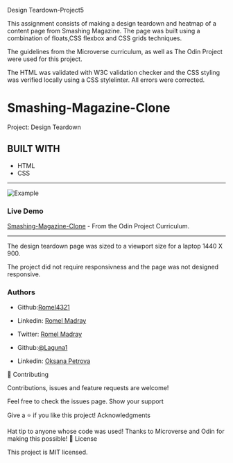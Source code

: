 
Design Teardown-Project5

This assignment consists of making a design teardown and heatmap of a content page from Smashing Magazine. The page was built using a combination of floats,CSS flexbox and  CSS grids techniques.

The guidelines from the Microverse curriculum, as well as The Odin Project were used for this project.

The HTML was validated with W3C validation checker and the CSS styling was verified locally using a CSS stylelinter. All errors were corrected. 

# Smashing-Magazine-Clone
Project: Design Teardown

## BUILT WITH
*  HTML
*  CSS
***
 ![Example](https://web.archive.org/web/20170628134444/http://www.vanseodesign.com/blog/wp-content/uploads/2009/12/visual-hierarchy-compared.png)

### Live Demo  
 [Smashing-Magazine-Clone](https://laguna1.github.io/Smashing-Magazine-Clone/) - From the Odin Project Curriculum.
***

The design teardown page was sized to a viewport size for a laptop 1440 X 900.

The project did not require responsivness and the page was not designed responsive.


### Authors
 - Github:[Romel4321](https://github.com/Romel4321)
 - Linkedin: [Romel Madray](https://www.linkedin.com/in/romel-madray-714b86196/?originalSubdomain=tt)
 - Twitter: [Romel Madray](https://twitter.com/RomelMadray)

 - Github:[@Laguna1](https://github.com/Laguna1)
 - Linkedin: [Oksana Petrova](https://www.linkedin.com/in/oksana-petrova-005bb0145/)

🤝 Contributing

Contributions, issues and feature requests are welcome!

Feel free to check the issues page. Show your support

Give a ⭐️ if you like this project! Acknowledgments

Hat tip to anyone whose code was used!
Thanks to Microverse and Odin for making this possible!
📝 License

This project is MIT licensed.
